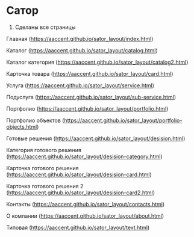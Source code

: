 # Сатор

1. Сделаны все страницы

Главная (https://aaccent.github.io/sator_layout/index.html)

Каталог (https://aaccent.github.io/sator_layout/catalog.html)

Каталог категория (https://aaccent.github.io/sator_layout/catalog2.html)

Карточка товара (https://aaccent.github.io/sator_layout/card.html)

Услуга (https://aaccent.github.io/sator_layout/service.html)

Подуслуга (https://aaccent.github.io/sator_layout/sub-service.html)

Портфолио (https://aaccent.github.io/sator_layout/portfolio.html)

Портфолио объектов (https://aaccent.github.io/sator_layout/portfolio-objects.html)

Готовые решения (https://aaccent.github.io/sator_layout/desision.html)

Категория готового решения (https://aaccent.github.io/sator_layout/desision-category.html)

Карточка готового решения (https://aaccent.github.io/sator_layout/desision-card.html)

Карточка готового решения 2 (https://aaccent.github.io/sator_layout/desision-card2.html)

Контакты (https://aaccent.github.io/sator_layout/contacts.html)

О компании (https://aaccent.github.io/sator_layout/about.html)

Типовая (https://aaccent.github.io/sator_layout/text.html)

